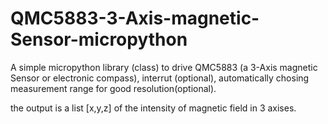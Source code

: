 # QMC5883-3-Axis-magnetic-Sensor-micropython
A simple micropython library (class) to drive QMC5883 (a 3-Axis magnetic Sensor or electronic compass), interrut (optional), automatically chosing measurement range for good resolution(optional).

the output is a list [x,y,z] of the intensity of magnetic field in 3 axises.
